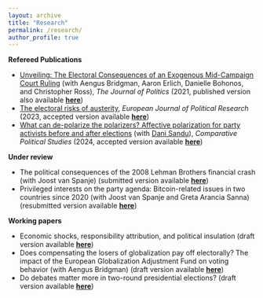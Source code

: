 ```yaml
---
layout: archive
title: "Research"
permalink: /research/
author_profile: true
---
```


<b>Refereed Publications</b>

* [Unveiling: The Electoral Consequences of an Exogenous Mid-Campaign Court Ruling](https://www.journals.uchicago.edu/doi/pdf/10.1086/711177) (with Aengus Bridgman, Aaron Erlich, Danielle Bohonos, and Christopher Ross), <em>The Journal of Politics</em> (2021, published version also available [<b>here</b>](https://www.dropbox.com/s/f9fobl6ehr5ua9s/Paper_JOP.pdf?dl=0))
* [The electoral risks of austerity](https://doi.org/10.1111/1475-6765.12604),  <em>European Journal of Political Research</em> (2023, accepted version available [<b>here</b>](https://www.dropbox.com/s/pu8rum0cgivukib/Ciobanu%20-%20Austerity.pdf?dl=0))
* [What can de-polarize the polarizers? Affective polarization for party activists before and after elections](https://doi.org/10.1177/00104140241259453) (with [Dani Sandu](https://danisandu.eu/)), <em>Comparative Political Studies</em> (2024, accepted version available [<b>here</b>](https://www.dropbox.com/s/o2ukgnwatc79457/Ciobanu%20and%20Sandu%20-%20Affective%20polarization.pdf?dl=0))

<b>Under review</b>

* The political consequences of the 2008 Lehman Brothers financial crash (with Joost van Spanje) (submitted version available [<b>here</b>](https://www.dropbox.com/s/2sxxkjdd9ki3val/Ciobanu%20and%20van%20Spanje%20-%20Lehman.pdf?dl=0))
* Privileged interests on the party agenda: Bitcoin-related issues in two countries since 2020 (with Joost van Spanje and Greta Arancia Sanna) (resubmitted version available [<b>here</b>](https://www.dropbox.com/scl/fi/up7l3x2z9maeufpggwu8a/Bitcoin_paper.pdf?rlkey=5rx3tgdbia94uia562cfbsh2d&st=akfqsx7r&dl=0))
<!-- * Offshoring, Automation, and Support for Radical Political Action (with Leonardo Baccini and Krzysztof Pelc) (submitted version available [<b>here</b>](https://www.dropbox.com/scl/fi/039w1tx6e73965e4bqjjl/BCP-Offshoring-Automation-March-2024.pdf?rlkey=k6gjjy3hqbfyumr6geoyovzff&dl=0)) -->

<b>Working papers</b>

* Economic shocks, responsibility attribution, and political insulation (draft version available [<b>here</b>](https://www.dropbox.com/s/8wwrf40nsejprda/Ciobanu%20-%20Blame%20attribution.pdf?dl=0))
* Does compensating the losers of globalization pay off electorally? The impact of the European Globalization Adjustment Fund on voting behavior (with Aengus Bridgman) (draft version available [<b>here</b>](https://www.dropbox.com/s/7cnnrirxggaaebk/Ciobanu%20and%20Bridgman%20-%20EGF.pdf?dl=0))
* Do debates matter more in two-round presidential elections? (draft version available [<b>here</b>](https://www.dropbox.com/s/8obtp0nqgqdp6fd/Ciobanu%20-%20Debates.pdf?dl=0))

